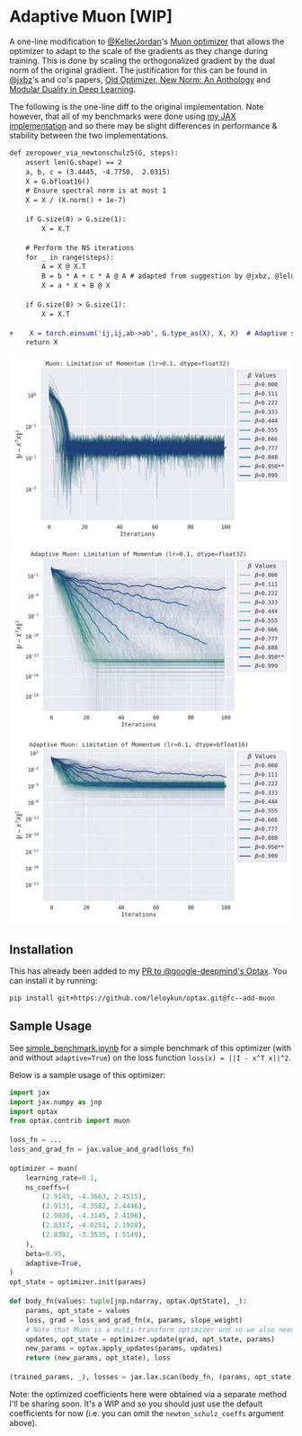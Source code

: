 # Adaptive Muon [WIP]

A one-line modification to [@KellerJordan](https://github.com/KellerJordan)'s [Muon optimizer](https://github.com/KellerJordan/modded-nanogpt) that allows the optimizer to adapt to the scale of the gradients as they change during training. This is done by scaling the orthogonalized gradient by the dual norm of the original gradient. The justification for this can be found in [@jxbz](https://github.com/jxbz)'s and co's papers, [Old Optimizer, New Norm: An Anthology](https://arxiv.org/abs/2409.20325) and [Modular Duality in Deep Learning](https://arxiv.org/abs/2410.21265).

The following is the one-line diff to the original implementation. Note however, that all of my benchmarks were done using [my JAX implementation](https://github.com/google-deepmind/optax/pull/1126) and so there may be slight differences in performance & stability between the two implementations.

```diff
def zeropower_via_newtonschulz5(G, steps):
    assert len(G.shape) == 2
    a, b, c = (3.4445, -4.7750,  2.0315)
    X = G.bfloat16()
    # Ensure spectral norm is at most 1
    X = X / (X.norm() + 1e-7)

    if G.size(0) > G.size(1):
        X = X.T

    # Perform the NS iterations
    for _ in range(steps):
        A = X @ X.T
        B = b * A + c * A @ A # adapted from suggestion by @jxbz, @leloykun, and @YouJiacheng
        X = a * X + B @ X
    
    if G.size(0) > G.size(1):
        X = X.T

+    X = torch.einsum('ij,ij,ab->ab', G.type_as(X), X, X)  # Adaptive scaling,`(G * X).sum() * X` == (G.T @ X).trace() * X
    return X
```

![](images/muon_by_momentum_decay_optimized_coeffs.png)
![](images/adaptive_muon_by_momentum_decay.png)
![](images/adaptive_muon_by_momentum_decay_bfloat16.png)

## Installation

This has already been added to my [PR to @google-deepmind's Optax](https://github.com/google-deepmind/optax/pull/1126). You can install it by running:

```bash
pip install git+https://github.com/leloykun/optax.git@fc--add-muon
```

## Sample Usage

See [simple_benchmark.ipynb](./simple_benchmark.ipynb) for a simple benchmark of this optimizer (with and without `adaptive=True`) on the loss function `loss(x) = ||I - x^T x||^2`.

Below is a sample usage of this optimizer:

```python
import jax
import jax.numpy as jnp
import optax
from optax.contrib import muon

loss_fn = ...
loss_and_grad_fn = jax.value_and_grad(loss_fn)

optimizer = muon(
    learning_rate=0.1,
    ns_coeffs=(
        (2.9145, -4.3663, 2.4515),
        (2.9131, -4.3582, 2.4446),
        (2.9030, -4.3145, 2.4106),
        (2.8317, -4.0251, 2.1928),
        (2.8392, -3.3535, 1.5149),
    ),
    beta=0.95,
    adaptive=True,
)
opt_state = optimizer.init(params)

def body_fn(values: tuple[jnp.ndarray, optax.OptState], _):
    params, opt_state = values
    loss, grad = loss_and_grad_fn(x, params, slope_weight)
    # Note that Muon is a multi-transform optimizer and so we also need to pass the params to `update`
    updates, opt_state = optimizer.update(grad, opt_state, params)
    new_params = optax.apply_updates(params, updates)
    return (new_params, opt_state), loss

(trained_params, _), losses = jax.lax.scan(body_fn, (params, opt_state), length=num_steps)
```

Note: the optimized coefficients here were obtained via a separate method I'll be sharing soon. It's a WIP and so you should just use the default coefficients for now (i.e. you can omit the `newton_schulz_coeffs` argument above).
